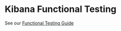 # Kibana Functional Testing

See our [Functional Testing Guide](https://www.elastic.co/guide/en/kibana/current/development-tests.html#development-functional-tests)
